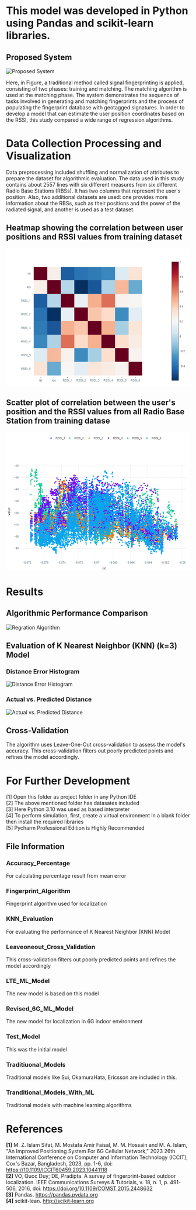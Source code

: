 # This model was developed in Python using Pandas and scikit-learn libraries.

## Proposed System
![Proposed System](https://github.com/zahidulsifat/Indoor-Localization-6G-Cellular-Network/blob/main/Outputs/Proposed%20System.png)


Here, in Figure, a traditional method called signal fingerprinting is applied, consisting of two phases: training and matching. The matching algorithm is used at the matching phase. The system demonstrates the sequence of tasks involved in generating and matching fingerprints and the process of populating the fingerprint database with geotagged signatures. In order to develop a model that can estimate the user position coordinates based on the RSSI, this study compared a wide range of regression algorithms. 


# Data Collection Processing and Visualization

Data preprocessing included shuffling and normalization of attributes to prepare the dataset for algorithmic evaluation. The data used in this study contains about 2557 lines with six different measures from six different Radio Base Stations (RBSs). It has two columns that represent the user's position. Also, two additional datasets are used: one provides more information about the RBSs, such as their positions and the power of the radiated signal, and another is used as a test dataset.

## Heatmap showing the correlation between user positions and RSSI values from training dataset
![Correlation Matrix](https://github.com/zahidulsifat/Indoor-Localization-Using-ML-6G-Cellular-Network/blob/main/Visualization/Correlation%20Matrix%20of%20RSSI.png)

## Scatter plot of correlation between the user's position and the RSSI values from all Radio Base Station from training datase
![Scatter Plot](https://github.com/zahidulsifat/Indoor-Localization-Using-ML-6G-Cellular-Network/blob/main/Visualization/Scatter%20Plot%20For%20All%20RBS.png)


# Results

## Algorithmic Performance Comparison
![Regration Algorithm](https://github.com/zahidulsifat/Indoor-Localization-6G-Cellular-Network/blob/main/Outputs/Regression%20Algorithm.png)

## Evaluation of K Nearest Neighbor (KNN) (k=3) Model

### Distance Error Histogram

![Distance Error Histogram](https://github.com/zahidulsifat/Indoor-Localization-6G-Cellular-Network/blob/main/Outputs/Distribution%20of%20Geodesic%20Errors.png)

### Actual vs. Predicted Distance

![Actual vs. Predicted Distance](https://github.com/zahidulsifat/Indoor-Localization-6G-Cellular-Network/blob/main/Outputs/Actual%20Vs%20Predicted%20Distance%20Errors.png)


## Cross-Validation
 The algorithm uses Leave-One-Out cross-validation to assess the model's accuracy. This cross-validation filters out poorly predicted points and refines the model accordingly.


# For Further Development

[1] Open this folder as project folder in any Python IDE <br />
[2] The above mentioned folder has datasates included <br />
[3] Here Python 3.10 was used as based interpreter <br />
[4] To perform simulation, first, create a virtual environment in a blank folder then install the required libraries <br />
[5] Pycharm Professional Edition is Highly Recommended <br />


## File Information 

### Accuracy_Percentage
For calculating percentage result from mean error 

### Fingerprint_Algorithm
Fingerprint algorithm used for localization

### KNN_Evaluation
For evaluating the performance of K Nearest Neighbor (KNN) Model

### Leaveoneout_Cross_Validation
This cross-validation filters out poorly predicted points and refines the model accordingly

### LTE_ML_Model
The new model is based on this model

### Revised_6G_ML_Model
The new model for localization in 6G indoor environment

### Test_Model
This was the initial model

### Traditiuonal_Models
Traditional models like Sui, OkamuraHata, Ericsson are included in this.

### Tranditional_Models_With_ML
Traditional models with machine learning algorithms


# References

**[1]** M. Z. Islam Sifat, M. Mostafa Amir Faisal, M. M. Hossain and M. A. Islam, "An Improved Positioning System For 6G Cellular Network," 2023 26th International 
        Conference on Computer and Information Technology (ICCIT), Cox's Bazar, Bangladesh, 2023, pp. 1-6, doi: https://10.1109/ICCIT60459.2023.10441118 <br />
**[2]** VO, Quoc Duy; DE, Pradipta. A survey of fingerprint-based outdoor localization. IEEE Communications Surveys & Tutorials, v. 18, n. 1, p. 491-506, 2016, doi: 
        https://doi.org/10.1109/COMST.2015.2448632 <br />
**[3]** Pandas. https://pandas.pydata.org <br />
**[4]**	scikit-lean. http://scikit-learn.org <br />
